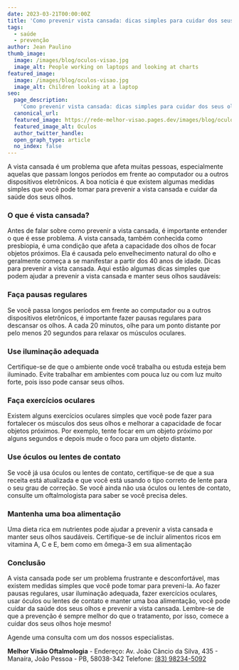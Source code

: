 ```yaml
---
date: 2023-03-21T00:00:00Z
title: 'Como prevenir vista cansada: dicas simples para cuidar dos seus olhos'
tags:
  - saúde
  - prevenção
author: Jean Paulino
thumb_image:
  image: /images/blog/oculos-visao.jpg
  image_alt: People working on laptops and looking at charts
featured_image:
  image: /images/blog/oculos-visao.jpg
  image_alt: Children looking at a laptop
seo:
  page_description:
    'Como prevenir vista cansada: dicas simples para cuidar dos seus olhos'
  canonical_url:
  featured_image: https://rede-melhor-visao.pages.dev/images/blog/oculos-visao.jpg
  featured_image_alt: Oculos
  author_twitter_handle:
  open_graph_type: article
  no_index: false
---
```


A vista cansada é um problema que afeta muitas pessoas, especialmente aquelas
que passam longos períodos em frente ao computador ou a outros dispositivos
eletrônicos. A boa notícia é que existem algumas medidas simples que você pode
tomar para prevenir a vista cansada e cuidar da saúde dos seus olhos.

### O que é vista cansada?

Antes de falar sobre como prevenir a vista cansada, é importante entender o que
é esse problema. A vista cansada, também conhecida como presbiopia, é uma
condição que afeta a capacidade dos olhos de focar objetos próximos. Ela é
causada pelo envelhecimento natural do olho e geralmente começa a se manifestar
a partir dos 40 anos de idade. Dicas para prevenir a vista cansada. Aqui estão
algumas dicas simples que podem ajudar a prevenir a vista cansada e manter seus
olhos saudáveis:

### Faça pausas regulares

Se você passa longos períodos em frente ao computador ou a outros dispositivos
eletrônicos, é importante fazer pausas regulares para descansar os olhos. A cada
20 minutos, olhe para um ponto distante por pelo menos 20 segundos para relaxar
os músculos oculares.

### Use iluminação adequada

Certifique-se de que o ambiente onde você trabalha ou estuda esteja bem
iluminado. Evite trabalhar em ambientes com pouca luz ou com luz muito forte,
pois isso pode cansar seus olhos.

### Faça exercícios oculares

Existem alguns exercícios oculares simples que você pode fazer para fortalecer
os músculos dos seus olhos e melhorar a capacidade de focar objetos próximos.
Por exemplo, tente focar em um objeto próximo por alguns segundos e depois mude
o foco para um objeto distante.

### Use óculos ou lentes de contato

Se você já usa óculos ou lentes de contato, certifique-se de que a sua receita
está atualizada e que você está usando o tipo correto de lente para o seu grau
de correção. Se você ainda não usa óculos ou lentes de contato, consulte um
oftalmologista para saber se você precisa deles.

### Mantenha uma boa alimentação

Uma dieta rica em nutrientes pode ajudar a prevenir a vista cansada e manter
seus olhos saudáveis. Certifique-se de incluir alimentos ricos em vitamina A, C
e E, bem como em ômega-3 em sua alimentação

### Conclusão

A vista cansada pode ser um problema frustrante e desconfortável, mas existem
medidas simples que você pode tomar para preveni-la. Ao fazer pausas regulares,
usar iluminação adequada, fazer exercícios oculares, usar óculos ou lentes de
contato e manter uma boa alimentação, você pode cuidar da saúde dos seus olhos e
prevenir a vista cansada. Lembre-se de que a prevenção é sempre melhor do que o
tratamento, por isso, comece a cuidar dos seus olhos hoje mesmo!

Agende uma consulta com um dos nossos especialistas.

**Melhor Visão Oftalmologia** - Endereço: Av. João Câncio da Silva, 435 -
Manaíra, João Pessoa - PB, 58038-342 Telefone:
[(83) 98234-5092](https://wa.me/5583982345092?text=Ol%C3%A1%2C%20gostaria%20de%20agendar%20minha%20consulta)
